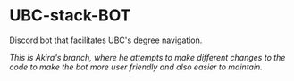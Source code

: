 # UBC-stack-BOT
Discord bot that facilitates UBC's degree navigation.

*This is Akira's branch, where he attempts to make different changes to the code to make the bot more user friendly and also easier to maintain.*
